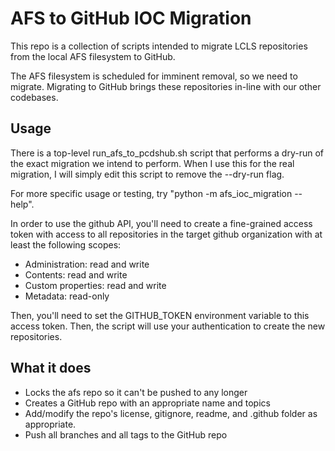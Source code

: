 # AFS to GitHub IOC Migration

This repo is a collection of scripts intended to migrate LCLS repositories from the local AFS filesystem to GitHub.

The AFS filesystem is scheduled for imminent removal, so we need to migrate. Migrating to GitHub brings these repositories in-line with our other codebases.

## Usage
There is a top-level run_afs_to_pcdshub.sh script that performs a dry-run of the exact migration we intend to perform. When I use this for the real migration, I will simply edit this script to remove the --dry-run flag.

For more specific usage or testing, try "python -m afs_ioc_migration --help".

In order to use the github API, you'll need to create a fine-grained access token with access to all repositories in the target github organization with at least the following scopes:

- Administration: read and write
- Contents: read and write
- Custom properties: read and write
- Metadata: read-only

Then, you'll need to set the GITHUB_TOKEN environment variable to this access token. Then, the script will use your authentication to create the new repositories.

## What it does

- Locks the afs repo so it can't be pushed to any longer
- Creates a GitHub repo with an appropriate name and topics
- Add/modify the repo's license, gitignore, readme, and .github folder as appropriate.
- Push all branches and all tags to the GitHub repo
